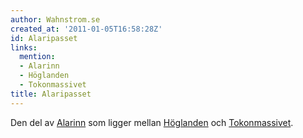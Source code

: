 ```yaml
---
author: Wahnstrom.se
created_at: '2011-01-05T16:58:28Z'
id: Alaripasset
links:
  mention:
  - Alarinn
  - Höglanden
  - Tokonmassivet
title: Alaripasset
---
```


Den del av [Alarinn] som ligger mellan [Höglanden] och [Tokonmassivet].

  [Alarinn]: Alarinn
  [Höglanden]: Höglanden
  [Tokonmassivet]: Tokonmassivet